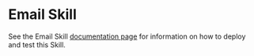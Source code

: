 ﻿
# Email Skill

See the Email Skill [documentation page](https://github.com/microsoft/botframework-solutions/blob/master/docs/reference/skills/productivity-email.md) for information on how to deploy and test this Skill.

